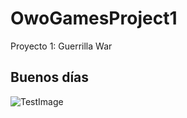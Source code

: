 # OwoGamesProject1
Proyecto 1: Guerrilla War
## Buenos días
![TestImage](https://i.imgur.com/4rTcT0F.jpeg)
